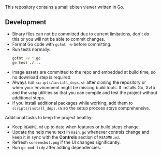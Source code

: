 This repository contains a small ebiten viewer written in Go.

## Development
- Binary files can not be committed due to current limitations, don't do this or you will not be able to commit changes.
- Format Go code with `gofmt -w` before committing.
- Run tests normally:
  ```bash
  gofmt -w *.go
  go test ./...
  ```
- Image assets are committed to the repo and embedded at build time, so no
  download step is required.
- Always run `scripts/install_deps.sh` after cloning the repository or when your
  environment might be missing build tools. It installs Go, Xvfb and the `webp`
  utilities so that you can compile and test the project without additional
  steps.
- If you install additional packages while working, add them to
  `scripts/install_deps.sh` so the setup process stays comprehensive.

Additional tasks to keep the project healthy:
 - Keep `README.md` up to date when features or build steps change.
 - Update the help menu text in `main.go` whenever controls change and keep it
   in sync with the **Controls** section of `README.md`.
 - Refresh `screenshot.png` if the UI changes significantly.
 - Run `go mod tidy` after adding dependencies.

